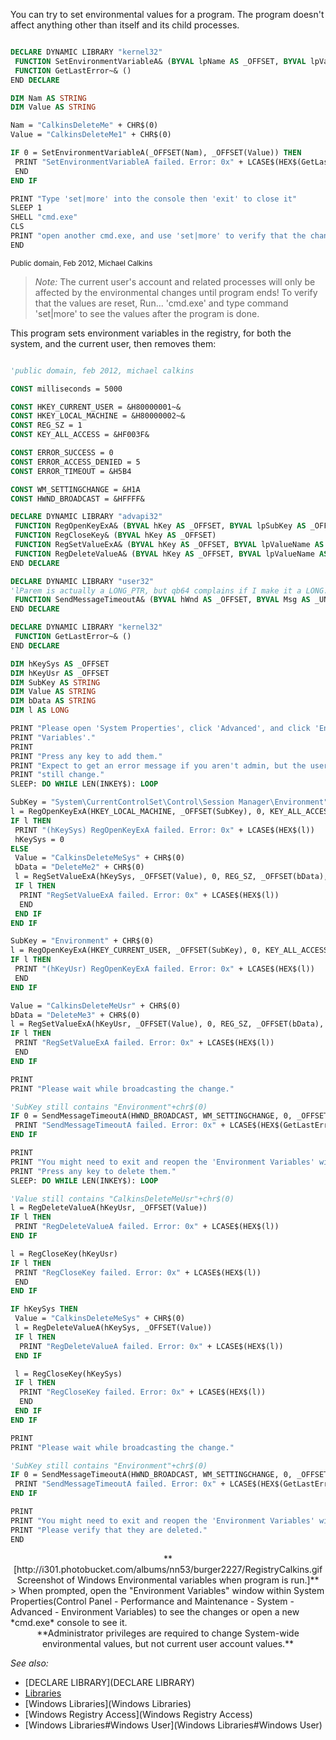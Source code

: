 You can try to set environmental values for a program. The program doesn't affect anything other than itself and its child processes.


```vb

DECLARE DYNAMIC LIBRARY "kernel32"
 FUNCTION SetEnvironmentVariableA& (BYVAL lpName AS _OFFSET, BYVAL lpValue AS _OFFSET)
 FUNCTION GetLastError~& ()
END DECLARE

DIM Nam AS STRING
DIM Value AS STRING

Nam = "CalkinsDeleteMe" + CHR$(0)
Value = "CalkinsDeleteMe1" + CHR$(0)

IF 0 = SetEnvironmentVariableA(_OFFSET(Nam), _OFFSET(Value)) THEN
 PRINT "SetEnvironmentVariableA failed. Error: 0x" + LCASE$(HEX$(GetLastError))
 END
END IF

PRINT "Type 'set|more' into the console then 'exit' to close it"
SLEEP 1
SHELL "cmd.exe"
CLS
PRINT "open another cmd.exe, and use 'set|more' to verify that the change was local."
END 

```
<sub>Public domain, Feb 2012, Michael Calkins</sub>
>  *Note:* The current user's account and related processes will only be affected by the environmental changes until program ends!
>  To verify that the values are reset, Run... 'cmd.exe' and type command 'set|more' to see the values after the program is done.


This program sets environment variables in the registry, for both the system, and the current user, then removes them:

```vb

'public domain, feb 2012, michael calkins

CONST milliseconds = 5000

CONST HKEY_CURRENT_USER = &H80000001~&
CONST HKEY_LOCAL_MACHINE = &H80000002~&
CONST REG_SZ = 1
CONST KEY_ALL_ACCESS = &HF003F&

CONST ERROR_SUCCESS = 0
CONST ERROR_ACCESS_DENIED = 5
CONST ERROR_TIMEOUT = &H5B4

CONST WM_SETTINGCHANGE = &H1A
CONST HWND_BROADCAST = &HFFFF&

DECLARE DYNAMIC LIBRARY "advapi32"
 FUNCTION RegOpenKeyExA& (BYVAL hKey AS _OFFSET, BYVAL lpSubKey AS _OFFSET, BYVAL ulOptions AS _UNSIGNED LONG, BYVAL samDesired AS _UNSIGNED LONG, BYVAL phkResult AS _OFFSET)
 FUNCTION RegCloseKey& (BYVAL hKey AS _OFFSET)
 FUNCTION RegSetValueExA& (BYVAL hKey AS _OFFSET, BYVAL lpValueName AS _OFFSET, BYVAL Reserved AS _UNSIGNED LONG, BYVAL dwType AS _UNSIGNED LONG, BYVAL lpData AS _OFFSET, BYVAL cbData AS _UNSIGNED LONG)
 FUNCTION RegDeleteValueA& (BYVAL hKey AS _OFFSET, BYVAL lpValueName AS _OFFSET)
END DECLARE

DECLARE DYNAMIC LIBRARY "user32"
'lParem is actually a LONG_PTR, but qb64 complains if I make it a LONG.
 FUNCTION SendMessageTimeoutA& (BYVAL hWnd AS _OFFSET, BYVAL Msg AS _UNSIGNED LONG, BYVAL wParam AS _UNSIGNED LONG, BYVAL lParam AS _OFFSET, BYVAL fuFlags AS _UNSIGNED LONG, BYVAL uTimeout AS _UNSIGNED LONG, BYVAL lpdwResult AS _OFFSET)
END DECLARE

DECLARE DYNAMIC LIBRARY "kernel32"
 FUNCTION GetLastError~& ()
END DECLARE

DIM hKeySys AS _OFFSET
DIM hKeyUsr AS _OFFSET
DIM SubKey AS STRING
DIM Value AS STRING
DIM bData AS STRING
DIM l AS LONG

PRINT "Please open 'System Properties', click 'Advanced', and click 'Environment"
PRINT "Variables'."
PRINT
PRINT "Press any key to add them."
PRINT "Expect to get an error message if you aren't admin, but the user variable should"
PRINT "still change."
SLEEP: DO WHILE LEN(INKEY$): LOOP

SubKey = "System\CurrentControlSet\Control\Session Manager\Environment" + CHR$(0)
l = RegOpenKeyExA(HKEY_LOCAL_MACHINE, _OFFSET(SubKey), 0, KEY_ALL_ACCESS, _OFFSET(hKeySys))
IF l THEN
 PRINT "(hKeySys) RegOpenKeyExA failed. Error: 0x" + LCASE$(HEX$(l))
 hKeySys = 0
ELSE
 Value = "CalkinsDeleteMeSys" + CHR$(0)
 bData = "DeleteMe2" + CHR$(0)
 l = RegSetValueExA(hKeySys, _OFFSET(Value), 0, REG_SZ, _OFFSET(bData), LEN(bData))
 IF l THEN
  PRINT "RegSetValueExA failed. Error: 0x" + LCASE$(HEX$(l))
  END
 END IF
END IF

SubKey = "Environment" + CHR$(0)
l = RegOpenKeyExA(HKEY_CURRENT_USER, _OFFSET(SubKey), 0, KEY_ALL_ACCESS, _OFFSET(hKeyUsr))
IF l THEN
 PRINT "(hKeyUsr) RegOpenKeyExA failed. Error: 0x" + LCASE$(HEX$(l))
 END
END IF

Value = "CalkinsDeleteMeUsr" + CHR$(0)
bData = "DeleteMe3" + CHR$(0)
l = RegSetValueExA(hKeyUsr, _OFFSET(Value), 0, REG_SZ, _OFFSET(bData), LEN(bData))
IF l THEN
 PRINT "RegSetValueExA failed. Error: 0x" + LCASE$(HEX$(l))
 END
END IF

PRINT
PRINT "Please wait while broadcasting the change."

'SubKey still contains "Environment"+chr$(0)
IF 0 = SendMessageTimeoutA(HWND_BROADCAST, WM_SETTINGCHANGE, 0, _OFFSET(SubKey), 0, milliseconds, _OFFSET(l)) THEN
 PRINT "SendMessageTimeoutA failed. Error: 0x" + LCASE$(HEX$(GetLastError))
END IF

PRINT
PRINT "You might need to exit and reopen the 'Environment Variables' window."
PRINT "Press any key to delete them."
SLEEP: DO WHILE LEN(INKEY$): LOOP

'Value still contains "CalkinsDeleteMeUsr"+chr$(0)
l = RegDeleteValueA(hKeyUsr, _OFFSET(Value))
IF l THEN
 PRINT "RegDeleteValueA failed. Error: 0x" + LCASE$(HEX$(l))
END IF

l = RegCloseKey(hKeyUsr)
IF l THEN
 PRINT "RegCloseKey failed. Error: 0x" + LCASE$(HEX$(l))
 END
END IF

IF hKeySys THEN
 Value = "CalkinsDeleteMeSys" + CHR$(0)
 l = RegDeleteValueA(hKeySys, _OFFSET(Value))
 IF l THEN
  PRINT "RegDeleteValueA failed. Error: 0x" + LCASE$(HEX$(l))
 END IF

 l = RegCloseKey(hKeySys)
 IF l THEN
  PRINT "RegCloseKey failed. Error: 0x" + LCASE$(HEX$(l))
  END
 END IF
END IF

PRINT
PRINT "Please wait while broadcasting the change."

'SubKey still contains "Environment"+chr$(0)
IF 0 = SendMessageTimeoutA(HWND_BROADCAST, WM_SETTINGCHANGE, 0, _OFFSET(SubKey), 0, milliseconds, _OFFSET(l)) THEN
 PRINT "SendMessageTimeoutA failed. Error: 0x" + LCASE$(HEX$(GetLastError))
END IF

PRINT
PRINT "You might need to exit and reopen the 'Environment Variables' window."
PRINT "Please verify that they are deleted."
END 

```
<center>**[http://i301.photobucket.com/albums/nn53/burger2227/RegistryCalkins.gif Screenshot of Windows Environmental variables when program is run.]**</center>
>  When prompted, open the "Environment Variables" window within System Properties(Control Panel - Performance and Maintenance - System - Advanced - Environment Variables) to see the changes or open a new *cmd.exe* console to see it.

<center>**Administrator privileges are required to change System-wide environmental values, but not current user account values.**</center> 

*See also:*
* [DECLARE LIBRARY](DECLARE LIBRARY)
* [Libraries](Libraries)
* [Windows Libraries](Windows Libraries)
* [Windows Registry Access](Windows Registry Access)
* [Windows Libraries#Windows User](Windows Libraries#Windows User)




